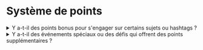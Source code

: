 # Système de points

<details>

<summary>Y a-t-il des points bonus pour s'engager sur certains sujets ou hashtags ?</summary>

Il pourrait y avoir des points bonus 👀 \
Gardez un œil sur les objectifs collectifs et assurez-vous d'utiliser #XBorg, $XBG et #XBG dans vos publications.

</details>

<details>

<summary>Y a-t-il des événements spéciaux ou des défis qui offrent des points supplémentaires ?</summary>

Le méta-jeu implique de débloquer collectivement la cagnotte de récompenses, ce qui peut considérablement augmenter vos gains.

</details>